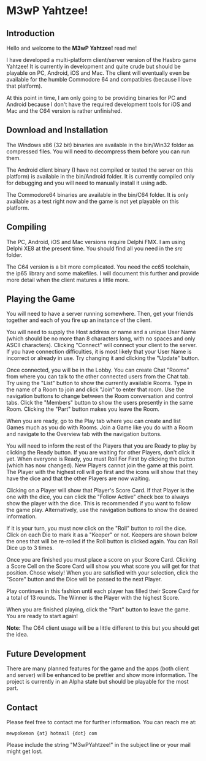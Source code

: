 # M3wP Yahtzee!

## Introduction
Hello and welcome to the **M3wP Yahtzee!** read me!

I have developed a multi-platform client/server version of the Hasbro game Yahtzee!  It is currently in development and quite crude but should be playable on PC, Android, iOS and Mac.  The client will eventually even be available for the humble Commodore 64 and compatibles (because I love that platform).   

At this point in time, I am only going to be providing binaries for PC and Android because I don't have the required development tools for iOS and Mac and the C64 version is rather unfinished.

## Download and Installation
The Windows x86 (32 bit) binaries are available in the bin/Win32 folder as compressed files.  You will need to decompress them before you can run them.

The Android client binary (I have not compiled or tested the server on this platform) is available in the bin/Android folder.  It is currently compiled only for debugging and you will need to manually install it using adb.

The Commodore64 binaries are available in the bin/C64 folder.  It is only available as a test right now and the game is not yet playable on this platform.

## Compiling
The PC, Android, iOS and Mac versions require Delphi FMX.  I am using Delphi XE8 at the present time.  You should find all you need in the _src_ folder.

The C64 version is a bit more complicated.  You need the cc65 toolchain, the ip65 library and some makefiles.  I will document this further and provide more detail when the client matures a little more.

## Playing the Game
You will need to have a server running somewhere.  Then, get your friends together and each of you fire up an instance of the client.

You will need to supply the Host address or name and a unique User Name (which should be no more than 8 characters long, with no spaces and only ASCII characters).  Clicking "Connect" will connect your client to the server.  If you have connection difficulties, it is most likely that your User Name is incorrect or already in use.  Try changing it and clicking the "Update" button.

Once connected, you will be in the Lobby.  You can create Chat "Rooms" from where you can talk to the other connected users from the Chat tab.  Try using the "List" button to show the currently available Rooms.  Type in the name of a Room to join and click "Join" to enter that room.  Use the navigation buttons to change between the Room conversation and control tabs.  Click the "Members" button to show the users presently in the same Room.  Clicking the "Part" button makes you leave the Room.

When you are ready, go to the Play tab where you can create and list Games much as you do with Rooms.  Join a Game like you do with a Room and navigate to the Overview tab with the navigation buttons.

You will need to inform the rest of the Players that you are Ready to play by clicking the Ready button.  If you are waiting for other Players, don't click it yet.  When everyone is Ready, you must Roll For First by clicking the button (which has now changed).  New Players cannot join the game at this point.  The Player with the highest roll will go first and the icons will show that they have the dice and that the other Players are now waiting.

Clicking on a Player will show that Player's Score Card.  If that Player is the one with the dice, you can click the "Follow Active" check box to always show the player with the dice.  This is recommended if you want to follow the game play.  Alternatively, use the navigation buttons to show the desired information.

If it is your turn, you must now click on the "Roll" button to roll the dice.  Click on each Die to mark it as a "Keeper" or not.  Keepers are shown below the ones that will be re-rolled if the Roll button is clicked again.  You can Roll Dice up to 3 times.

Once you are finished you must place a score on your Score Card.  Clicking a Score Cell on the Score Card will show you what score you will get for that position.  Chose wisely!  When you are satisfied with your selection, click the "Score" button and the Dice will be passed to the next Player.

Play continues in this fashion until each player has filled their Score Card for a total of 13 rounds.  The Winner is the Player with the highest Score.

When you are finished playing, click the "Part" button to leave the game.  You are ready to start again!

**Note:**  The C64 client usage will be a little different to this but you should get the idea.

## Future Development
There are many planned features for the game and the apps (both client and server) will be enhanced to be prettier and show more information.  The project is currently in an Alpha state but should be playable for the most part.

## Contact
Please feel free to contact me for further information.  You can reach me at:
	
	mewpokemon {at} hotmail {dot} com

Please include the string "M3wPYahtzee!" in the subject line or your mail might get lost.